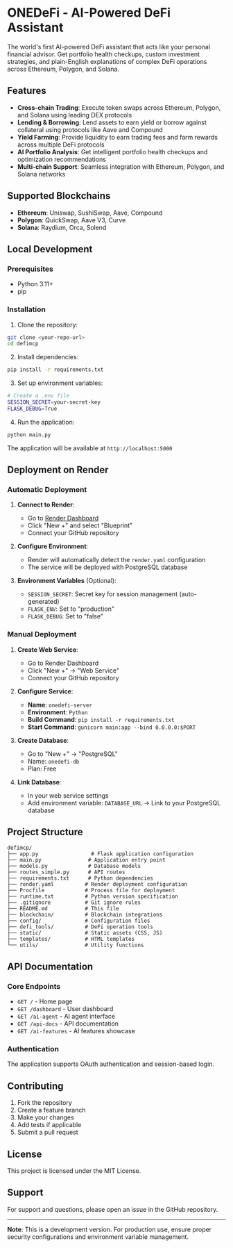 
# ONEDeFi - AI-Powered DeFi Assistant

The world's first AI-powered DeFi assistant that acts like your personal financial advisor. Get portfolio health checkups, custom investment strategies, and plain-English explanations of complex DeFi operations across Ethereum, Polygon, and Solana.

## Features

- **Cross-chain Trading**: Execute token swaps across Ethereum, Polygon, and Solana using leading DEX protocols
- **Lending & Borrowing**: Lend assets to earn yield or borrow against collateral using protocols like Aave and Compound
- **Yield Farming**: Provide liquidity to earn trading fees and farm rewards across multiple DeFi protocols
- **AI Portfolio Analysis**: Get intelligent portfolio health checkups and optimization recommendations
- **Multi-chain Support**: Seamless integration with Ethereum, Polygon, and Solana networks

## Supported Blockchains

- **Ethereum**: Uniswap, SushiSwap, Aave, Compound
- **Polygon**: QuickSwap, Aave V3, Curve
- **Solana**: Raydium, Orca, Solend

## Local Development

### Prerequisites

- Python 3.11+
- pip

### Installation

1. Clone the repository:
```bash
git clone <your-repo-url>
cd defimcp
```

2. Install dependencies:
```bash
pip install -r requirements.txt
```

3. Set up environment variables:
```bash
# Create a .env file
SESSION_SECRET=your-secret-key
FLASK_DEBUG=True
```

4. Run the application:
```bash
python main.py
```

The application will be available at `http://localhost:5000`

## Deployment on Render

### Automatic Deployment

1. **Connect to Render**: 
   - Go to [Render Dashboard](https://dashboard.render.com)
   - Click "New +" and select "Blueprint"
   - Connect your GitHub repository

2. **Configure Environment**:
   - Render will automatically detect the `render.yaml` configuration
   - The service will be deployed with PostgreSQL database

3. **Environment Variables** (Optional):
   - `SESSION_SECRET`: Secret key for session management (auto-generated)
   - `FLASK_ENV`: Set to "production"
   - `FLASK_DEBUG`: Set to "false"

### Manual Deployment

1. **Create Web Service**:
   - Go to Render Dashboard
   - Click "New +" → "Web Service"
   - Connect your GitHub repository

2. **Configure Service**:
   - **Name**: `onedefi-server`
   - **Environment**: `Python`
   - **Build Command**: `pip install -r requirements.txt`
   - **Start Command**: `gunicorn main:app --bind 0.0.0.0:$PORT`

3. **Create Database**:
   - Go to "New +" → "PostgreSQL"
   - Name: `onedefi-db`
   - Plan: Free

4. **Link Database**:
   - In your web service settings
   - Add environment variable: `DATABASE_URL` → Link to your PostgreSQL database

## Project Structure

```
defimcp/
├── app.py                 # Flask application configuration
├── main.py               # Application entry point
├── models.py             # Database models
├── routes_simple.py      # API routes
├── requirements.txt      # Python dependencies
├── render.yaml          # Render deployment configuration
├── Procfile             # Process file for deployment
├── runtime.txt          # Python version specification
├── .gitignore           # Git ignore rules
├── README.md            # This file
├── blockchain/          # Blockchain integrations
├── config/              # Configuration files
├── defi_tools/          # DeFi operation tools
├── static/              # Static assets (CSS, JS)
├── templates/           # HTML templates
└── utils/               # Utility functions
```

## API Documentation

### Core Endpoints

- `GET /` - Home page
- `GET /dashboard` - User dashboard
- `GET /ai-agent` - AI agent interface
- `GET /api-docs` - API documentation
- `GET /ai-features` - AI features showcase

### Authentication

The application supports OAuth authentication and session-based login.

## Contributing

1. Fork the repository
2. Create a feature branch
3. Make your changes
4. Add tests if applicable
5. Submit a pull request

## License

This project is licensed under the MIT License.

## Support

For support and questions, please open an issue in the GitHub repository.

---

**Note**: This is a development version. For production use, ensure proper security configurations and environment variable management.
